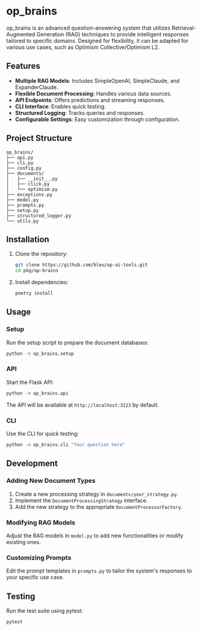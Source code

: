 # op_brains

op_brains is an advanced question-answering system that utilizes Retrieval-Augmented Generation (RAG) techniques to provide intelligent responses tailored to specific domains. Designed for flexibility, it can be adapted for various use cases, such as Optimism Collective/Optimism L2.

## Features

- **Multiple RAG Models**: Includes SimpleOpenAI, SimpleClaude, and ExpanderClaude.
- **Flexible Document Processing**: Handles various data sources.
- **API Endpoints**: Offers predictions and streaming responses.
- **CLI Interface**: Enables quick testing.
- **Structured Logging**: Tracks queries and responses.
- **Configurable Settings**: Easy customization through configuration.

## Project Structure

```
op_brains/
├── api.py
├── cli.py
├── config.py
├── documents/
│   ├── __init__.py
│   ├── click.py
│   └── optimism.py
├── exceptions.py
├── model.py
├── prompts.py
├── setup.py
├── structured_logger.py
└── utils.py
```

## Installation

1. Clone the repository:

   ```bash
   git clone https://github.com/bleu/op-ai-tools.git
   cd pkg/op-brains
   ```

2. Install dependencies:

   ```bash
   poetry install
   ```

## Usage

### Setup

Run the setup script to prepare the document databases:

```bash
python -m op_brains.setup
```

### API

Start the Flask API:

```bash
python -m op_brains.api
```

The API will be available at `http://localhost:3123` by default.

### CLI

Use the CLI for quick testing:

```bash
python -m op_brains.cli "Your question here"
```

## Development

### Adding New Document Types

1. Create a new processing strategy in `documents/your_strategy.py`.
2. Implement the `DocumentProcessingStrategy` interface.
3. Add the new strategy to the appropriate `DocumentProcessorFactory`.

### Modifying RAG Models

Adjust the RAG models in `model.py` to add new functionalities or modify existing ones.

### Customizing Prompts

Edit the prompt templates in `prompts.py` to tailor the system's responses to your specific use case.

## Testing

Run the test suite using pytest:

```bash
pytest
```
